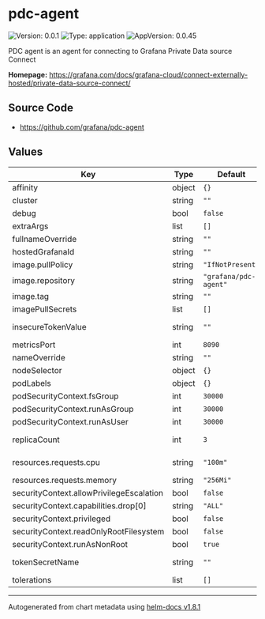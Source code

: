 # pdc-agent

![Version: 0.0.1](https://img.shields.io/badge/Version-0.0.1-informational?style=flat-square) ![Type: application](https://img.shields.io/badge/Type-application-informational?style=flat-square) ![AppVersion: 0.0.45](https://img.shields.io/badge/AppVersion-0.0.45-informational?style=flat-square)

PDC agent is an agent for connecting to Grafana Private Data source Connect

**Homepage:** <https://grafana.com/docs/grafana-cloud/connect-externally-hosted/private-data-source-connect/>

## Source Code

* <https://github.com/grafana/pdc-agent>

## Values

| Key | Type | Default | Description |
|-----|------|---------|-------------|
| affinity | object | `{}` | not required, but left in as a choice |
| cluster | string | `""` | The cluster where your Hosted Grafana stack is running |
| debug | bool | `false` | Enable debug logging for the agent. Useful for seeing SSH debug logs |
| extraArgs | list | `[]` |  |
| fullnameOverride | string | `""` |  |
| hostedGrafanaId | string | `""` | The numeric ID of your Hosted Grafana stack |
| image.pullPolicy | string | `"IfNotPresent"` |  |
| image.repository | string | `"grafana/pdc-agent"` |  |
| image.tag | string | `""` |  |
| imagePullSecrets | list | `[]` |  |
| insecureTokenValue | string | `""` | insecureTokenValue is used to set the token value directly in the deployment.yaml file. This is useful for testing purposes. |
| metricsPort | int | `8090` | The port where metrics are served from the pdc agent |
| nameOverride | string | `""` |  |
| nodeSelector | object | `{}` | not required, but left in as a choice |
| podLabels | object | `{}` |  |
| podSecurityContext.fsGroup | int | `30000` |  |
| podSecurityContext.runAsGroup | int | `30000` |  |
| podSecurityContext.runAsUser | int | `30000` |  |
| replicaCount | int | `3` | This will set the replicaset count more information can be found here: https://kubernetes.io/docs/concepts/workloads/controllers/replicaset/ |
| resources.requests.cpu | string | `"100m"` | CPU request for the container. There is no point setting the CPU higher than 1, because openssh is single threaded |
| resources.requests.memory | string | `"256Mi"` | Memory request for the container. |
| securityContext.allowPrivilegeEscalation | bool | `false` |  |
| securityContext.capabilities.drop[0] | string | `"ALL"` |  |
| securityContext.privileged | bool | `false` |  |
| securityContext.readOnlyRootFilesystem | bool | `false` |  |
| securityContext.runAsNonRoot | bool | `true` |  |
| tokenSecretName | string | `""` | secretName Expects a secret with key `token` which contains the Access Policy token you generated |
| tolerations | list | `[]` | not required, but left in as a choice |

----------------------------------------------
Autogenerated from chart metadata using [helm-docs v1.8.1](https://github.com/norwoodj/helm-docs/releases/v1.8.1)
